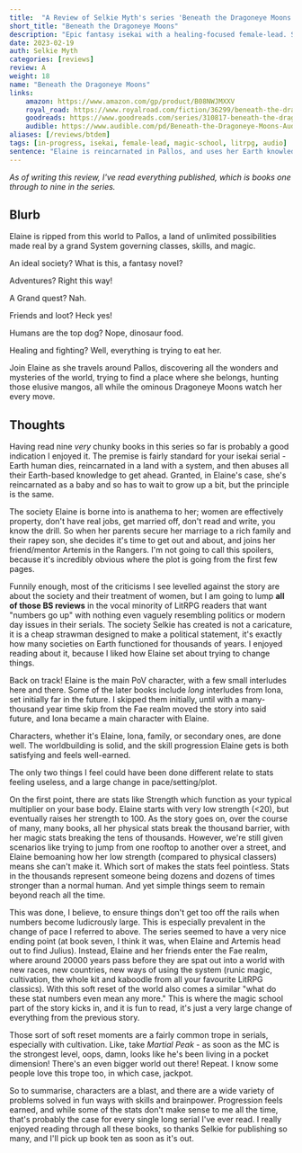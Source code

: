 ```yaml
---
title:  "A Review of Selkie Myth's series 'Beneath the Dragoneye Moons'"
short_title: "Beneath the Dragoneye Moons"
description: "Epic fantasy isekai with a healing-focused female-lead. Some magic school in books eight and nine."
date: 2023-02-19
auth: Selkie Myth
categories: [reviews]
review: A
weight: 18
name: "Beneath the Dragoneye Moons"
links:
    amazon: https://www.amazon.com/gp/product/B08NWJMXXV
    royal_road: https://www.royalroad.com/fiction/36299/beneath-the-dragoneye-moons
    goodreads: https://www.goodreads.com/series/310817-beneath-the-dragoneye-moons
    audible: https://www.audible.com/pd/Beneath-the-Dragoneye-Moons-Audiobook/1039402259
aliases: [/reviews/btdem]
tags: [in-progress, isekai, female-lead, magic-school, litrpg, audio]
sentence: "Elaine is reincarnated in Pallos, and uses her Earth knowledge to become the ultimate healer."
---
```


*As of writing this review, I've read everything published, which is books one through to nine in the series.*

## Blurb

Elaine is ripped from this world to Pallos, a land of unlimited possibilities made real by a grand System governing classes, skills, and magic.

An ideal society? What is this, a fantasy novel?

Adventures? Right this way!

A Grand quest? Nah.

Friends and loot? Heck yes!

Humans are the top dog? Nope, dinosaur food.

Healing and fighting? Well, everything is trying to eat her.

Join Elaine as she travels around Pallos, discovering all the wonders and mysteries of the world, trying to find a place where she belongs, hunting those elusive mangos, all while the ominous Dragoneye Moons watch her every move.

## Thoughts

Having read nine *very* chunky books in this series so far is probably a good indication I enjoyed it. The premise is fairly standard for your isekai serial - Earth human dies, reincarnated in a land with a system, and then abuses all their Earth-based knowledge to get ahead. Granted, in Elaine's case, she's reincarnated as a baby and so has to wait to grow up a bit, but the principle is the same. 

The society Elaine is borne into is anathema to her; women are effectively property, don't have real jobs, get married off, don't read and write, you know the drill. So when her parents secure her marriage to a rich family and their rapey son, she decides it's time to get out and about, and joins her friend/mentor Artemis in the Rangers. I'm not going to call this spoilers, because it's incredibly obvious where the plot is going from the first few pages.

Funnily enough, most of the criticisms I see levelled against the story are about the society and their treatment of women, but I am going to lump **all of those BS reviews** in the vocal minority of LitRPG readers that want "numbers go up" with nothing even vaguely resembling politics or modern day issues in their serials. The society Selkie has created is not a caricature, it is a cheap strawman designed to make a political statement, it's exactly how many societies on Earth functioned for thousands of years. I enjoyed reading about it, because I liked how Elaine set about trying to change things.

Back on track! Elaine is the main PoV character, with a few small interludes here and there. Some of the later books include *long* interludes from Iona, set initially far in the future. I skipped them initially, until <span class="spoiler">with a many-thousand year time skip from the Fae realm moved the story into said future, and Iona became a main character with Elaine.</span>

Characters, whether it's Elaine, Iona, family, or secondary ones, are done well. The worldbuilding is solid, and the skill progression Elaine gets is both satisfying and feels well-earned. 

The only two things I feel could have been done different relate to stats feeling useless, and a large change in pace/setting/plot.

On the first point, there are stats like Strength which function as your typical multiplier on your base body. Elaine starts with very low strength (<20), but eventually raises her strength to 100. As the story goes on, over the course of many, many books, all her physical stats break the thousand barrier, with her magic stats breaking the tens of thousands. However, we're still given scenarios like trying to jump from one rooftop to another over a street, and Elaine bemoaning how her low strength (compared to physical classers) means she can't make it. Which sort of makes the stats feel pointless. Stats in the thousands represent someone being dozens and dozens of times stronger than a normal human. And yet simple things seem to remain beyond reach all the time.

This was done, I believe, to ensure things don't get too off the rails when numbers become ludicrously large. This is especially prevalent in the change of pace I referred to above. <span class="spoiler">
The series seemed to have a very nice ending point (at book seven, I think it was, when Elaine and Artemis head out to find Julius). Instead, Elaine and her friends enter the Fae realm, where around 20000 years pass before they are spat out into a world with new races, new countries, new ways of using the system (runic magic, cultivation, the whole kit and kaboodle from all your favourite LitRPG classics). With this soft reset of the world also comes a similar "what do these stat numbers even mean any more." This is where the magic school part of the story kicks in, and it is fun to read, it's just a very large change of everything from the previous story.</span>

Those sort of soft reset moments are a fairly common trope in serials, especially with cultivation. Like, take *Martial Peak* - as soon as the MC is the strongest level, oops, damn, looks like he's been living in a pocket dimension! There's an even bigger world out there! Repeat. I know some people love this trope too, in which case, jackpot. 

So to summarise, characters are a blast, and there are a wide variety of problems solved in fun ways with skills and brainpower. Progression feels earned, and while some of the stats don't make sense to me all the time, that's probably the case for every single long serial I've ever read. I really enjoyed reading through all these books, so thanks Selkie for publishing so many, and I'll pick up book ten as soon as it's out.
